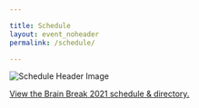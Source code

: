 ```yaml
---

title: Schedule
layout: event_noheader
permalink: /schedule/

---
```


![Schedule Header Image](/www-event-2021-brain-break/assets/images/brainbreak.png)

<a id="sched-embed" href="//brainbreak2021.sched.com/list/descriptions/">View the Brain Break 2021 schedule &amp; directory.</a><script type="text/javascript" src="//brainbreak2021.sched.com/js/embed.js"></script>
